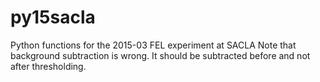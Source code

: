 # py15sacla
Python functions for the 2015-03 FEL experiment at SACLA
Note that background subtraction is wrong.
It should be subtracted before and not after thresholding. 
